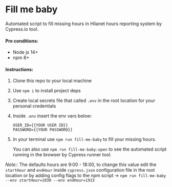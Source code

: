 # Fill me baby
Automated script to fill missing hours in Hilanet hours reporting system by Cypress.io tool.

#### Pre conditions:
- Node js 14+ 
- npm 8+ 

#### Instructions:

1. Clone this repo  to your local machine
2. Use `npm i` to install project deps
3. Create local secrets file that called `.env` in the root location for your personal credentials
4. Inside `.env` insert the env vars below:
    ```
    USER_ID={{YOUR USER ID}}
    PASSWORD={{YOUR PASSWORD}}
    ```
5. In your terminal use `npm run fill-me-baby` to fill your missing hours.

    You can also use `npm run fill-me-baby:open` to see the automated script running in the browser by Cypress runner tool.
    
*Note::* The defaults hours are 9:00 - 18:00, to change this value edit the `startHour` and `endHour` inside `cypress.json` configuration file in the root location
or by adding config flags to the npm script -> `npm run fill-me-baby --env startHour=1030 --env endHour=1915`
